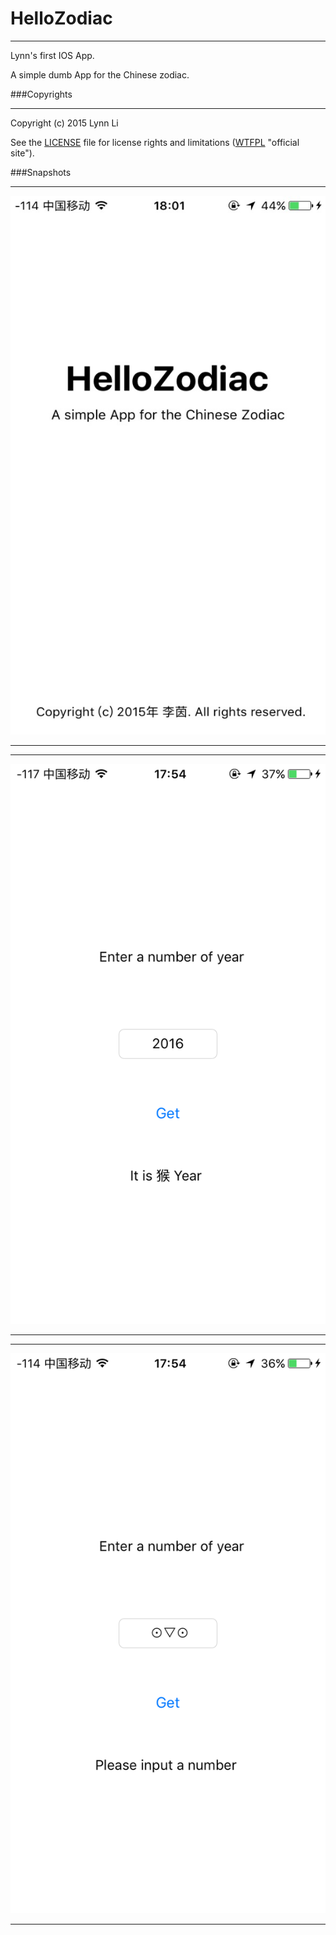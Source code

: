 # HelloZodiac
***
Lynn's first IOS App. 

A simple dumb App for the Chinese zodiac.

###Copyrights
***
Copyright (c) 2015 Lynn Li

See the [LICENSE](LICENSE.txt "LICENSE.txt") file for license rights and limitations ([WTFPL](http://www.wtfpl.net) "official site").

###Snapshots

***
![Pic](launchPic.png "launch Pic")
***

***
![Pic](case1.png "case 1")
***

***
![Pic](case2.png "case 2")
***

